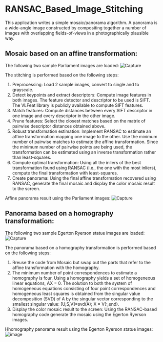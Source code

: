 # RANSAC_Based_Image_Stitching
This application writes a simple mosaic/panorama algorithm. A panorama is a wide-angle image constructed by compositing together a number of images with overlapping fields-of-views in a photographically plausible way.

## Mosaic based on an affine transformation:

The following two sample Parliament images are loaded:
![Capture](https://user-images.githubusercontent.com/32462270/117908817-1fef6f80-b2a7-11eb-9d12-95f13087babf.PNG)


The stitching is performed based on the following steps:
1. Preprocessing: Load 2 sample images, convert to single and to grayscale.
2. Detect keypoints and extract descriptors: Compute image features in both images. The feature detector and descriptor to be used is SIFT. The  VLFeat library is publicly available to compute SIFT features.
3. Match features: Compute distances between every SIFT descriptor in one image and every descriptor in the other image.
4. Prune features: Select the closest matches based on the matrix of pairwise descriptor distances obtained above.
5. Robust transformation estimation: Implement RANSAC to estimate an affine transformation mapping one image to the other. Use the minimum number of pairwise matches to estimate the affine transformation. Since the minimum number of pairwise points are being used, the transformation can be estimated using an inverse transformation rather than least-squares.
6. Compute optimal transformation: Using all the inliers of the best transformation found using RANSAC (i.e., the one with the most inliers), compute the final transformation with least-squares.
7. Create panorama: Using the final affine transformation recovered using RANSAC, generate the final mosaic and display the color mosaic result to the screen.

Affine panorama result using the Parliament images:
![Capture](https://user-images.githubusercontent.com/32462270/117909419-34803780-b2a8-11eb-897b-7cf92ce2d75c.PNG)

## Panorama based on a homography transformation:
The following two sample Egerton Ryerson statue images are loaded:
![Capture](https://user-images.githubusercontent.com/32462270/117909677-ace6f880-b2a8-11eb-8aa9-761a874b8537.PNG)

The panorama based on a homography transformation is performed based on the following steps:
1. Rreuse the code from Mosaic but swap out the parts that refer to the affine transformation with the homography.
2. The minimum number of point correspondences to estimate a homography is four. Using a homography yields a set of homogeneous linear equations, AX = 0. The solution to both the system of homogeneous equations consisting of four point correspondences and homogeneous least squares is obtained from the singular value decomposition (SVD) of A by the singular vector corresponding to the smallest singular value: [U,S,V]=svd(A); X = V(:,end).
3. Display the color mosaic result to the screen: Using the RANSAC-based homography code generate the mosaic using the Egerton Ryerson images.

Hhomography panorama result using the Egerton Ryerson statue images:
![image](https://user-images.githubusercontent.com/32462270/117910064-457d7880-b2a9-11eb-939a-82dc8c01f1b0.png)

